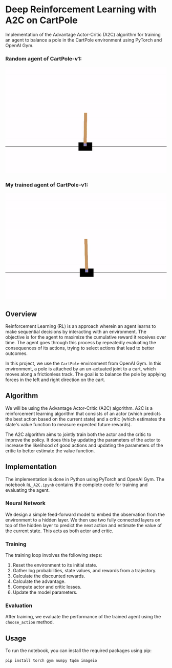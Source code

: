 # Deep Reinforcement Learning with A2C on CartPole

Implementation of the Advantage Actor-Critic (A2C) algorithm for training an agent to balance a pole in the CartPole environment using PyTorch and OpenAI Gym.

### Random agent of CartPole-v1:
![Random Agent](./assets/cartpole-game.gif)

### My trained agent of CartPole-v1:
![Trained Agent](./assets/final-result.gif)

## Overview

Reinforcement Learning (RL) is an approach wherein an agent learns to make sequential decisions by interacting with an environment. The objective is for the agent to maximize the cumulative reward it receives over time. The agent goes through this process by repeatedly evaluating the consequences of its actions, trying to select actions that lead to better outcomes.

In this project, we use the `CartPole` environment from OpenAI Gym. In this environment, a pole is attached by an un-actuated joint to a cart, which moves along a frictionless track. The goal is to balance the pole by applying forces in the left and right direction on the cart.

## Algorithm

We will be using the Advantage Actor-Critic (A2C) algorithm. A2C is a reinforcement learning algorithm that consists of an actor (which predicts the best action based on the current state) and a critic (which estimates the state's value function to measure expected future rewards).

The A2C algorithm aims to jointly train both the actor and the critic to improve the policy. It does this by updating the parameters of the actor to increase the likelihood of good actions and updating the parameters of the critic to better estimate the value function.

## Implementation

The implementation is done in Python using PyTorch and OpenAI Gym. The notebook `RL_A2C.ipynb` contains the complete code for training and evaluating the agent.

### Neural Network

We design a simple feed-forward model to embed the observation from the environment to a hidden layer. We then use two fully connected layers on top of the hidden layer to predict the next action and estimate the value of the current state. This acts as both actor and critic.

### Training

The training loop involves the following steps:
1. Reset the environment to its initial state.
2. Gather log probabilities, state values, and rewards from a trajectory.
3. Calculate the discounted rewards.
4. Calculate the advantage.
5. Compute actor and critic losses.
6. Update the model parameters.

### Evaluation

After training, we evaluate the performance of the trained agent using the `choose_action` method.

## Usage

To run the notebook, you can install the required packages using pip:
```sh
pip install torch gym numpy tqdm imageio
```

